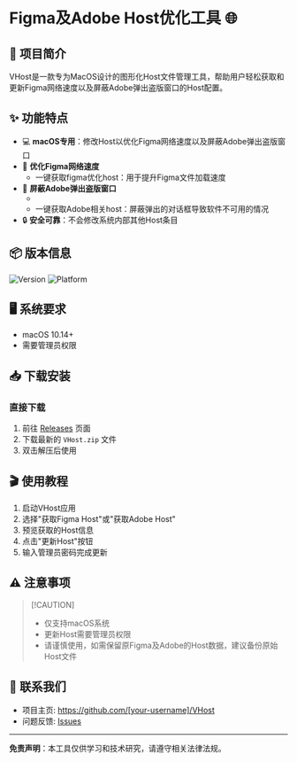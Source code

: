 <div class="markdown prose w-full"><h1>Figma及Adobe Host优化工具 🌐</h1>
<h2>🚀 项目简介</h2>
<p>VHost是一款专为MacOS设计的图形化Host文件管理工具，帮助用户轻松获取和更新Figma网络速度以及屏蔽Adobe弹出盗版窗口的Host配置。</p>
<h2>✨ 功能特点</h2>
<ul>
<li>💻 <strong>macOS专用</strong>：修改Host以优化Figma网络速度以及屏蔽Adobe弹出盗版窗口</li>
<li>🔄 <strong>优化Figma网络速度</strong>
<ul>
<li>一键获取figma优化host：用于提升Figma文件加载速度</li>
</ul>
</li>
<li>🌈 <strong>屏蔽Adobe弹出盗版窗口</strong>
<ul>
<li></li>
<li>一键获取Adobe相关host：屏蔽弹出的对话框导致软件不可用的情况</li>
</ul>
</li>
<li>🔒 <strong>安全可靠</strong>：不会修改系统内部其他Host条目</li>
</ul>
<h2>📦 版本信息</h2>
<p><img src="https://img.shields.io/badge/version-v1.0.4-blue" alt="Version">
<img src="https://img.shields.io/badge/platform-macOS-green" alt="Platform"></p>
<h2>🖥️ 系统要求</h2>
<ul>
<li>macOS 10.14+</li>
<li>需要管理员权限</li>
</ul>
<h2>📥 下载安装</h2>
<h3>直接下载</h3>
<ol>
<li>前往 <a href="../../releases" title="../../releases" target="_blank" rel="noopener noreferrer" class="px-1">Releases</a> 页面</li>
<li>下载最新的 <code>VHost.zip</code> 文件</li>
<li>双击解压后使用</li>
</ol>
<h2>🎬 使用教程</h2>
<ol>
<li>启动VHost应用</li>
<li>选择"获取Figma Host"或"获取Adobe Host"</li>
<li>预览获取的Host信息</li>
<li>点击"更新Host"按钮</li>
<li>输入管理员密码完成更新</li>
</ol>
<h2>⚠️ 注意事项</h2>
<blockquote>
<p>[!CAUTION]</p>
<ul>
<li>仅支持macOS系统</li>
<li>更新Host需要管理员权限</li>
<li>请谨慎使用，如需保留原Figma及Adobe的Host数据，建议备份原始Host文件</li>
</ul>
</blockquote>
<h2>📧 联系我们</h2>
<ul>
<li>项目主页: <a href="../../" title="../../" target="_blank" rel="noopener noreferrer" class="px-1">https://github.com/[your-username]/VHost</a></li>
<li>问题反馈: <a href="../../issues" title="../../issues" target="_blank" rel="noopener noreferrer" class="px-1">Issues</a></li>
</ul>
<hr>
<p><strong>免责声明</strong>：本工具仅供学习和技术研究，请遵守相关法律法规。</p>
